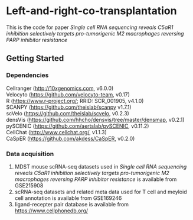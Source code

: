 # Left-and-right-co-transplantation
This is the code for paper
_Single cell RNA sequencing reveals C5aR1 inhibition selectively targets pro-tumorigenic M2 macrophages reversing PARP inhibitor resistance_
## Getting Started
### Dependencies
Cellranger (http://10xgenomics.com, v6.0.0) \
Velocyto (https://github.com/velocyto-team, v0.17) \
R (https://www.r-project.org/; RRID: SCR_001905, v4.1.0)  \
SCANPY (https://github.com/theislab/scanpy v1.7.1)  \
scVelo (https://github.com/theislab/scvelo, v0.2.3)  \
densVis (https://github.com/hhcho/densvis/tree/master/densmap, v0.2.1)  \
pySCENIC (https://github.com/aertslab/pySCENIC, v0.11.2)  \
CellChat (http://www.cellchat.org/, v1.1.3)  \
CaSpER (https://github.com/akdess/CaSpER, v0.2.0) 
### Data acquisition
1. MDST mouse scRNA-seq datasets used in _Single cell RNA sequencing reveals C5aR1 inhibition selectively targets pro-tumorigenic M2 macrophages reversing PARP inhibitor resistance_ is available from GSE215908 
2. scRNA-seq datasets and related meta data used for T cell and meyloid cell annotation is available from GSE169246 
3. ligand-recepter pair database is available from https://www.cellphonedb.org/ 

